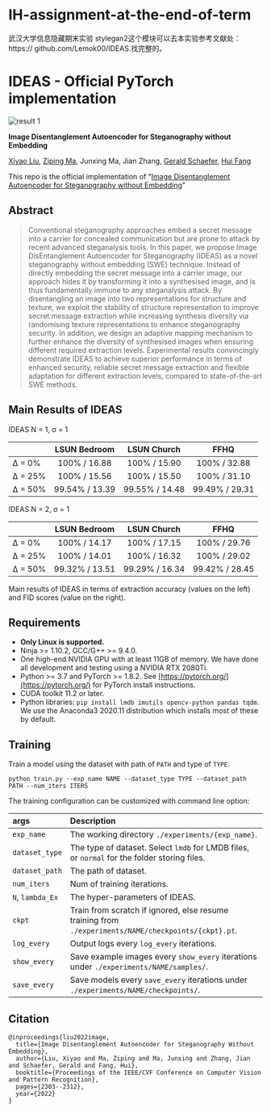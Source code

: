 # IH-assignment-at-the-end-of-term
武汉大学信息隐藏期末实验
stylegan2这个模块可以去本实验参考文献处：https:// github.com/Lemok00/IDEAS.找完整的。


# IDEAS - Official PyTorch implementation

![result 1](imgs/result_1.png "The synthesised images of IDEAS.")

**Image Disentanglement Autoencoder for Steganography without Embedding**

[Xiyao Liu](https://faculty.csu.edu.cn/liuxiyao/en/index.htm), [Ziping Ma](https://lemok00.github.io), Junxing Ma, Jian Zhang, [Gerald Schaefer](https://www.lboro.ac.uk/departments/compsci/staff/gerald-schaefer/), [Hui Fang](https://www.lboro.ac.uk/departments/compsci/staff/hui-fang/)

This repo is the official implementation of "[Image Disentanglement Autoencoder for Steganography without Embedding](https://openaccess.thecvf.com/content/CVPR2022/html/Liu_Image_Disentanglement_Autoencoder_for_Steganography_Without_Embedding_CVPR_2022_paper.html)"

## Abstract
> Conventional steganography approaches embed a secret
message into a carrier for concealed communication but
are prone to attack by recent advanced steganalysis tools.
In this paper, we propose Image DisEntanglement Autoencoder
for Steganography (IDEAS) as a novel steganography
without embedding (SWE) technique. Instead of directly
embedding the secret message into a carrier image, our approach
hides it by transforming it into a synthesised image,
and is thus fundamentally immune to any steganalysis attack.
By disentangling an image into two representations
for structure and texture, we exploit the stability of structure
representation to improve secret message extraction while
increasing synthesis diversity via randomising texture representations
to enhance steganography security. In addition,
we design an adaptive mapping mechanism to further
enhance the diversity of synthesised images when ensuring
different required extraction levels. Experimental results
convincingly demonstrate IDEAS to achieve superior
performance in terms of enhanced security, reliable secret
message extraction and flexible adaptation for different extraction
levels, compared to state-of-the-art SWE methods.

## Main Results of IDEAS

IDEAS N = 1, σ = 1

|         |  LSUN Bedroom  |  LSUN Church   |      FFHQ      |
|---------|:--------------:|:--------------:|:--------------:|
| Δ = 0%  |  100% / 16.88  |  100% / 15.90  |  100% / 32.88  |
| Δ = 25% |  100% / 15.56  |  100% / 15.50  |  100% / 31.10  |
| Δ = 50% | 99.54% / 13.39 | 99.55% / 14.48 | 99.49% / 29.31 |

IDEAS N = 2, σ = 1

|         |  LSUN Bedroom  |  LSUN Church   |      FFHQ      |
|---------|:--------------:|:--------------:|:--------------:|
| Δ = 0%  |  100% / 14.17  |  100% / 17.15  |  100% / 29.76  |
| Δ = 25% |  100% / 14.01  |  100% / 16.32  |  100% / 29.02  |
| Δ = 50% | 99.32% / 13.51 | 99.29% / 16.34 | 99.42% / 28.45 |

Main results of IDEAS in terms of extraction accuracy (values on the left) and FID scores (value on the right).

## Requirements
* **Only Linux is supported.** 
* Ninja >= 1.10.2, GCC/G++ >= 9.4.0.
* One high-end NVIDIA GPU with at least 11GB of memory. We have done all development and testing using a NVIDIA RTX 2080Ti.
* Python >= 3.7 and PyTorch >= 1.8.2. See [https://pytorch.org/](https://pytorch.org/) for PyTorch install instructions.
* CUDA toolkit 11.2 or later.
* Python libraries: `pip install lmdb imutils opencv-python pandas tqdm`. We use the Anaconda3 2020.11 distribution which installs most of these by default.

## Training
Train a model using the dataset with path of `PATH` and type of `TYPE`.
```shell
python train.py --exp_name NAME --dataset_type TYPE --dataset_path PATH --num_iters ITERS
```    
The training configuration can be customized with command line option:

| args             | Description                                                                                          |
|:-----------------|:-----------------------------------------------------------------------------------------------------|
| `exp_name`       | The working directory `./experiments/{exp_name}`.                                                    |
| `dataset_type`   | The type of dataset. Select `lmdb` for LMDB files, or `normal` for the folder storing files.         |
| `dataset_path`   | The path of dataset.                                                                                 |
| `num_iters`      | Num of training iterations.                                                                          |
| `N`, `lambda_Ex` | The hyper-parameters of IDEAS.                                                                       |
| `ckpt`           | Train from scratch if ignored, else resume training from `./experiments/NAME/checkpoints/{ckpt}.pt`. |
| `log_every`      | Output logs every `log_every` iterations.                                                            |
| `show_every`     | Save example images every `show_every` iterations under `./experiments/NAME/samples/`.               |
| `save_every`     | Save models every `save_every` iterations under `./experiments/NAME/checkpoints/`.                   |


## Citation
```
@inproceedings{liu2022image,
  title={Image Disentanglement Autoencoder for Steganography Without Embedding},
  author={Liu, Xiyao and Ma, Ziping and Ma, Junxing and Zhang, Jian and Schaefer, Gerald and Fang, Hui},
  booktitle={Proceedings of the IEEE/CVF Conference on Computer Vision and Pattern Recognition},
  pages={2303--2312},
  year={2022}
}
```
